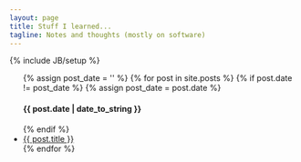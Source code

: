 ```yaml
---
layout: page
title: Stuff I learned...
tagline: Notes and thoughts (mostly on software)
---
```

{% include JB/setup %}

<ul class="posts">
  {% assign post_date = '' %}
  {% for post in site.posts %}
    {% if post.date != post_date %}
    {% assign post_date = post.date %}
    <h4>{{ post.date | date_to_string }}</h4>
    {% endif %}
    <li><a href="{{ BASE_PATH }}{{ post.url }}">{{ post.title }}</a></li>
  {% endfor %}
</ul>
